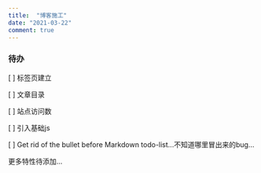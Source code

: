 ```yaml
---
title:  "博客施工"
date: "2021-03-22"
comment: true
---
```


### 待办

[ ] 标签页建立

[ ] 文章目录

[ ] 站点访问数

[ ] 引入基础js

[ ] Get rid of the bullet before Markdown todo-list...不知道哪里冒出来的bug...



更多特性待添加...